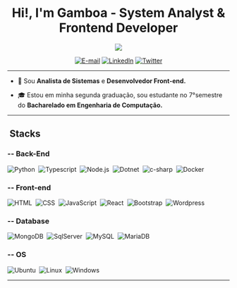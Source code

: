 
<h1 align="center">Hi!, I'm Gamboa - System Analyst & Frontend Developer </h1>


<div align="center">
  
<img src="https://thumbs.gfycat.com/AdmirableHospitableHen-size_restricted.gif" />


<p><a href="mailto:rsanchesgamboa@gmail.com"><img src="https://img.shields.io/badge/-rsanchesgamboa@gmail.com-020114?style=for-the-badge&amp;logo=microsoft-outlook&amp;logoColor=F75B02&amp;color:FFF" alt="E-mail"></a>
<a href="https://www.linkedin.com/in/rsgamboa"><img src="https://img.shields.io/badge/-LinkedIn-020114?style=for-the-badge&amp;logo=linkedin&amp;logoColor=F75B02&amp;color:FFF" alt="LinkedIn"></a>
<a href="https://twitter.com/gam6oa"><img src="https://img.shields.io/badge/-twitter-020114?style=for-the-badge&amp;logo=twitter&amp;logoColor=F75B02&amp;color:FFF" alt="Twitter"></a></p>
</div>

</div>

***
- 📌 Sou **Analista de Sistemas** e **Desenvolvedor Front-end.**

- 🎓 Estou em minha segunda graduação, sou estudante no 7°semestre do **Bacharelado em Engenharia de Computação.**

***

## &nbsp;Stacks

###  --&nbsp;Back-End
![Python](https://img.shields.io/badge/-Python-020114?style=for-the-badge&amp;logo=python&amp;logoColor=F75B02)&nbsp;
![Typescript](https://img.shields.io/badge/-TypeScript-020114?style=for-the-badge&amp;logo=typescript&amp;logoColor=F75B02)&nbsp;
![Node.js](https://img.shields.io/badge/-Node.js-020114?style=for-the-badge&amp;logo=node.js&amp;logoColor=F75B02)&nbsp;
![Dotnet](https://img.shields.io/badge/-.NET-020114?style=for-the-badge&amp;logo=dotnet&amp;logoColor=F75B02)&nbsp;
![c-sharp](https://img.shields.io/badge/-C%23-020114?style=for-the-badge&amp;logo=c-sharp&amp;logoColor=F75B02)&nbsp;
![Docker](https://img.shields.io/badge/-Docker-020114?style=for-the-badge&amp;logo=docker&amp;logoColor=F75B02)&nbsp;

###  --&nbsp;Front-end
![HTML](https://img.shields.io/badge/-HTML-020114?style=for-the-badge&amp;logo=HTML5&amp;logoColor=F75B02)&nbsp;
![CSS](https://img.shields.io/badge/-CSS-020114?style=for-the-badge&amp;logo=CSS3&amp;logoColor=F75B02)&nbsp;
![JavaScript](https://img.shields.io/badge/-JavaScript-020114?style=for-the-badge&amp;logo=javascript&amp;logoColor=F75B02)&nbsp;
![React](https://img.shields.io/badge/-React-020114?style=for-the-badge&amp;logo=react&amp;logoColor=F75B02)&nbsp;
![Bootstrap](https://img.shields.io/badge/-Bootstrap-020114?style=for-the-badge&amp;logo=bootstrap&amp;logoColor=F75B02)&nbsp;
![Wordpress](https://img.shields.io/badge/-Wordpress-020114?style=for-the-badge&amp;logo=wordpress&amp;logoColor=F75B02)&nbsp;


###  --&nbsp;Database 
![MongoDB](https://img.shields.io/badge/-MongoDB-020114?style=for-the-badge&amp;logo=mongodb&amp;logoColor=F75B02)&nbsp;
![SqlServer](https://img.shields.io/badge/-Microsoft%20SQL%20Server-020114?style=for-the-badge&amp;logo=microsoft%20sql%20server&amp;logoColor=F75B02)&nbsp;
![MySQL](https://img.shields.io/badge/-MySQL-020114?style=for-the-badge&amp;logo=mysql&amp;logoColor=F75B02)&nbsp;
![MariaDB](https://img.shields.io/badge/-MariaDB-020114?style=for-the-badge&amp;logo=mariadb&amp;logoColor=F75B02)&nbsp;

###  --&nbsp;OS 
![Ubuntu](https://img.shields.io/badge/-Ubuntu-020114?style=for-the-badge&amp;logo=ubuntu&amp;logoColor=F75B02)&nbsp;
![Linux](https://img.shields.io/badge/-Linux-020114?style=for-the-badge&amp;logo=linux&amp;logoColor=F75B02)&nbsp;
![Windows](https://img.shields.io/badge/-Windows-020114?style=for-the-badge&amp;logo=Windows&amp;logoColor=F75B02)&nbsp;
***
